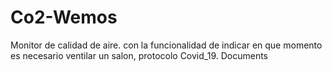 # Co2-Wemos
Monitor de calidad de aire. con la funcionalidad de indicar en que momento es necesario ventilar un salon, protocolo Covid_19.  Documents
